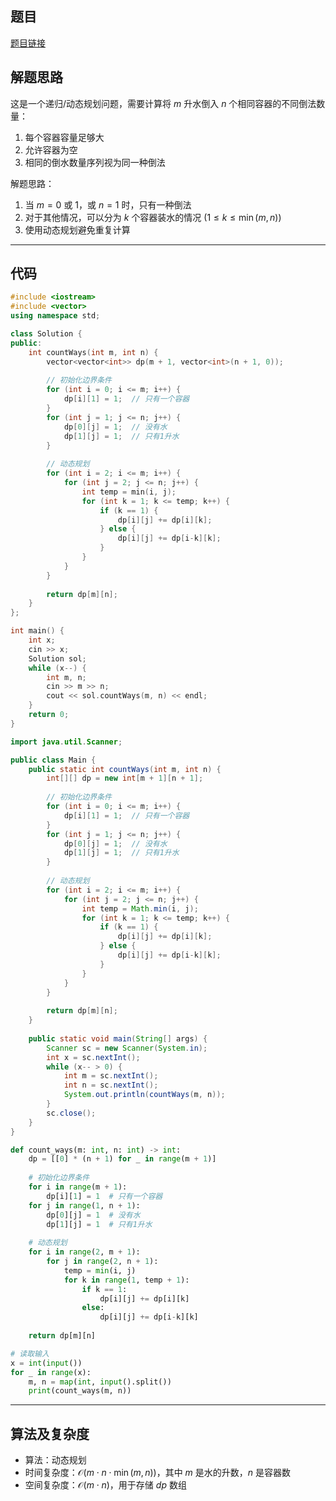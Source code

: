 ## 题目
[题目链接](https://www.nowcoder.com/practice/8ffeb301d208490aaf5b9f9556e951ab?tpId=182&tqId=314233&sourceUrl=/exam/oj&channenl=wgithub&fromPut=wgithub)

## 解题思路

这是一个递归/动态规划问题，需要计算将 $m$ 升水倒入 $n$ 个相同容器的不同倒法数量：
1. 每个容器容量足够大
2. 允许容器为空
3. 相同的倒水数量序列视为同一种倒法

解题思路：
1. 当 $m=0$ 或 $1$，或 $n=1$ 时，只有一种倒法
2. 对于其他情况，可以分为 $k$ 个容器装水的情况 $(1\leq k \leq \min(m,n))$
3. 使用动态规划避免重复计算

---

## 代码

```cpp
#include <iostream>
#include <vector>
using namespace std;

class Solution {
public:
    int countWays(int m, int n) {
        vector<vector<int>> dp(m + 1, vector<int>(n + 1, 0));
        
        // 初始化边界条件
        for (int i = 0; i <= m; i++) {
            dp[i][1] = 1;  // 只有一个容器
        }
        for (int j = 1; j <= n; j++) {
            dp[0][j] = 1;  // 没有水
            dp[1][j] = 1;  // 只有1升水
        }
        
        // 动态规划
        for (int i = 2; i <= m; i++) {
            for (int j = 2; j <= n; j++) {
                int temp = min(i, j);
                for (int k = 1; k <= temp; k++) {
                    if (k == 1) {
                        dp[i][j] += dp[i][k];
                    } else {
                        dp[i][j] += dp[i-k][k];
                    }
                }
            }
        }
        
        return dp[m][n];
    }
};

int main() {
    int x;
    cin >> x;
    Solution sol;
    while (x--) {
        int m, n;
        cin >> m >> n;
        cout << sol.countWays(m, n) << endl;
    }
    return 0;
}
```

```java
import java.util.Scanner;

public class Main {
    public static int countWays(int m, int n) {
        int[][] dp = new int[m + 1][n + 1];
        
        // 初始化边界条件
        for (int i = 0; i <= m; i++) {
            dp[i][1] = 1;  // 只有一个容器
        }
        for (int j = 1; j <= n; j++) {
            dp[0][j] = 1;  // 没有水
            dp[1][j] = 1;  // 只有1升水
        }
        
        // 动态规划
        for (int i = 2; i <= m; i++) {
            for (int j = 2; j <= n; j++) {
                int temp = Math.min(i, j);
                for (int k = 1; k <= temp; k++) {
                    if (k == 1) {
                        dp[i][j] += dp[i][k];
                    } else {
                        dp[i][j] += dp[i-k][k];
                    }
                }
            }
        }
        
        return dp[m][n];
    }
    
    public static void main(String[] args) {
        Scanner sc = new Scanner(System.in);
        int x = sc.nextInt();
        while (x-- > 0) {
            int m = sc.nextInt();
            int n = sc.nextInt();
            System.out.println(countWays(m, n));
        }
        sc.close();
    }
}
```

```python
def count_ways(m: int, n: int) -> int:
    dp = [[0] * (n + 1) for _ in range(m + 1)]
    
    # 初始化边界条件
    for i in range(m + 1):
        dp[i][1] = 1  # 只有一个容器
    for j in range(1, n + 1):
        dp[0][j] = 1  # 没有水
        dp[1][j] = 1  # 只有1升水
    
    # 动态规划
    for i in range(2, m + 1):
        for j in range(2, n + 1):
            temp = min(i, j)
            for k in range(1, temp + 1):
                if k == 1:
                    dp[i][j] += dp[i][k]
                else:
                    dp[i][j] += dp[i-k][k]
    
    return dp[m][n]

# 读取输入
x = int(input())
for _ in range(x):
    m, n = map(int, input().split())
    print(count_ways(m, n))
```

---

## 算法及复杂度
- 算法：动态规划
- 时间复杂度：$\mathcal{O}(m \cdot n \cdot \min(m,n))$，其中 $m$ 是水的升数，$n$ 是容器数
- 空间复杂度：$\mathcal{O}(m \cdot n)$，用于存储 $dp$ 数组